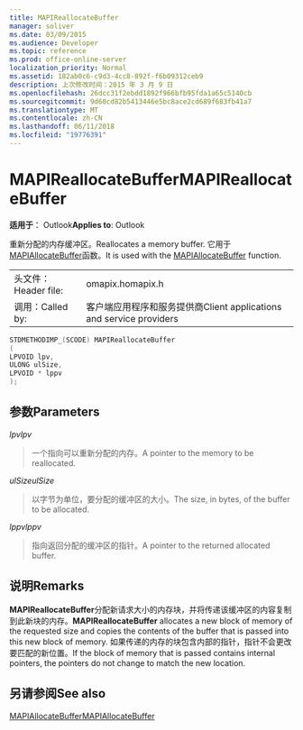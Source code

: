 ```yaml
---
title: MAPIReallocateBuffer
manager: soliver
ms.date: 03/09/2015
ms.audience: Developer
ms.topic: reference
ms.prod: office-online-server
localization_priority: Normal
ms.assetid: 182ab0c6-c9d3-4cc8-892f-f6b09312ceb9
description: 上次修改时间：2015 年 3 月 9 日
ms.openlocfilehash: 26dcc31f2ebdd1892f966bfb95fda1a65c5140cb
ms.sourcegitcommit: 9d60cd82b5413446e5bc8ace2cd689f683fb41a7
ms.translationtype: MT
ms.contentlocale: zh-CN
ms.lasthandoff: 06/11/2018
ms.locfileid: "19776391"
---
```

# <a name="mapireallocatebuffer"></a><span data-ttu-id="d7224-103">MAPIReallocateBuffer</span><span class="sxs-lookup"><span data-stu-id="d7224-103">MAPIReallocateBuffer</span></span>

  
  
<span data-ttu-id="d7224-104">**适用于**： Outlook</span><span class="sxs-lookup"><span data-stu-id="d7224-104">**Applies to**: Outlook</span></span> 
  
<span data-ttu-id="d7224-105">重新分配的内存缓冲区。</span><span class="sxs-lookup"><span data-stu-id="d7224-105">Reallocates a memory buffer.</span></span> <span data-ttu-id="d7224-106">它用于[MAPIAllocateBuffer](mapiallocatebuffer.md)函数。</span><span class="sxs-lookup"><span data-stu-id="d7224-106">It is used with the [MAPIAllocateBuffer](mapiallocatebuffer.md) function.</span></span> 
  
|||
|:-----|:-----|
|<span data-ttu-id="d7224-107">头文件：</span><span class="sxs-lookup"><span data-stu-id="d7224-107">Header file:</span></span>  <br/> |<span data-ttu-id="d7224-108">omapix.h</span><span class="sxs-lookup"><span data-stu-id="d7224-108">omapix.h</span></span>  <br/> |
|<span data-ttu-id="d7224-109">调用：</span><span class="sxs-lookup"><span data-stu-id="d7224-109">Called by:</span></span>  <br/> |<span data-ttu-id="d7224-110">客户端应用程序和服务提供商</span><span class="sxs-lookup"><span data-stu-id="d7224-110">Client applications and service providers</span></span>  <br/> |
   
```cpp
STDMETHODIMP_(SCODE) MAPIReallocateBuffer
(
LPVOID lpv, 
ULONG ulSize, 
LPVOID * lppv
);
```

## <a name="parameters"></a><span data-ttu-id="d7224-111">参数</span><span class="sxs-lookup"><span data-stu-id="d7224-111">Parameters</span></span>

 <span data-ttu-id="d7224-112">_lpv_</span><span class="sxs-lookup"><span data-stu-id="d7224-112">_lpv_</span></span>
  
> <span data-ttu-id="d7224-113">一个指向可以重新分配的内存。</span><span class="sxs-lookup"><span data-stu-id="d7224-113">A pointer to the memory to be reallocated.</span></span>
    
 <span data-ttu-id="d7224-114">_ulSize_</span><span class="sxs-lookup"><span data-stu-id="d7224-114">_ulSize_</span></span>
  
> <span data-ttu-id="d7224-115">以字节为单位，要分配的缓冲区的大小。</span><span class="sxs-lookup"><span data-stu-id="d7224-115">The size, in bytes, of the buffer to be allocated.</span></span>
    
 <span data-ttu-id="d7224-116">_lppv_</span><span class="sxs-lookup"><span data-stu-id="d7224-116">_lppv_</span></span>
  
> <span data-ttu-id="d7224-117">指向返回分配的缓冲区的指针。</span><span class="sxs-lookup"><span data-stu-id="d7224-117">A pointer to the returned allocated buffer.</span></span>
    
## <a name="remarks"></a><span data-ttu-id="d7224-118">说明</span><span class="sxs-lookup"><span data-stu-id="d7224-118">Remarks</span></span>

 <span data-ttu-id="d7224-119">**MAPIReallocateBuffer**分配新请求大小的内存块，并将传递该缓冲区的内容复制到此新块的内存。</span><span class="sxs-lookup"><span data-stu-id="d7224-119">**MAPIReallocateBuffer** allocates a new block of memory of the requested size and copies the contents of the buffer that is passed into this new block of memory.</span></span> <span data-ttu-id="d7224-120">如果传递的内存的块包含内部的指针，指针不会更改要匹配的新位置。</span><span class="sxs-lookup"><span data-stu-id="d7224-120">If the block of memory that is passed contains internal pointers, the pointers do not change to match the new location.</span></span> 
  
## <a name="see-also"></a><span data-ttu-id="d7224-121">另请参阅</span><span class="sxs-lookup"><span data-stu-id="d7224-121">See also</span></span>



[<span data-ttu-id="d7224-122">MAPIAllocateBuffer</span><span class="sxs-lookup"><span data-stu-id="d7224-122">MAPIAllocateBuffer</span></span>](mapiallocatebuffer.md)

